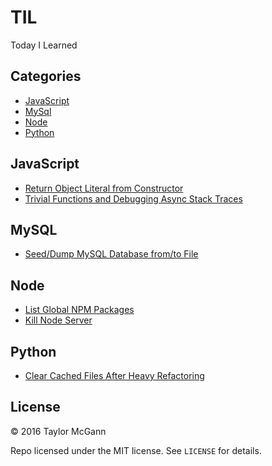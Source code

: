 # TIL
Today I Learned

## Categories
- [JavaScript](#javascript)
- [MySql](#MySQL)
- [Node](#node)
- [Python](#python)
 
## JavaScript
- [Return Object Literal from Constructor](javascript/return-object-literal-from-constructor.md)
- [Trivial Functions and Debugging Async Stack Traces](javascript/trivial-functions-and-debugging-async-stack-traces.md)

## MySQL
- [Seed/Dump MySQL Database from/to File](mysql/seed-mysql-database-from-file.md)

## Node
- [List Global NPM Packages](node/list-global-npm-packages.md)
- [Kill Node Server](node/kill-node-server.md)

## Python
- [Clear Cached Files After Heavy Refactoring](python/clear-cached-files-after-heavy-refactoring.md)

## License
&copy; 2016 Taylor McGann

Repo licensed under the MIT license. See `LICENSE` for details.
